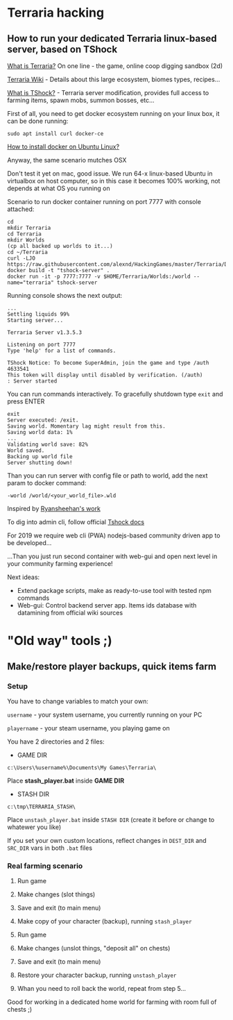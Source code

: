# Terraria hacking

## How to run your dedicated Terraria linux-based server, based on TShock

[What is Terraria?](https://terraria.org) On one line - the game, online coop digging sandbox (2d)

[Terraria Wiki](https://terraria.gamepedia.com/Terraria_Wiki) - Details about this large ecosystem, biomes types, recipes...

[What is TShock?](https://github.com/Pryaxis/TShock/releases) - Terraria server modification, provides full access to farming items, spawn mobs, summon bosses, etc...

First of all, you need to get docker ecosystem running on your linux box, it can be done running:

```
sudo apt install curl docker-ce
```

[How to install docker on Ubuntu Linux?](https://docs.docker.com/install/linux/docker-ce/ubuntu/)

Anyway, the same scenario mutches OSX

Don't test it yet on mac, good issue. We run 64-x linux-based Ubuntu in virtualbox on host computer, so in this case it becomes 100% working, not depends at what OS you running on

Scenario to run docker container running on port 7777 with console attached:

```
cd
mkdir Terraria
cd Terraria
mkdir Worlds
(cp all backed up worlds to it...)
cd ~/Terraria
curl -LJO https://raw.githubusercontent.com/alexnd/HackingGames/master/Terraria/Dockerfile
docker build -t "tshock-server" .
docker run -it -p 7777:7777 -v $HOME/Terraria/Worlds:/world --name="terraria" tshock-server
```

Running console shows the next output:

```
...
Settling liquids 99%
Starting server...

Terraria Server v1.3.5.3

Listening on port 7777
Type 'help' for a list of commands.

TShock Notice: To become SuperAdmin, join the game and type /auth 4633541
This token will display until disabled by verification. (/auth)
: Server started
```

You can run commands interactively. To gracefully shutdown type `exit` and press ENTER

```
exit
Server executed: /exit.
Saving world. Momentary lag might result from this.
Saving world data: 1%
...
Validating world save: 82%
World saved.
Backing up world file
Server shutting down!
```

Than you can run server with config file or path to world, add the next param to docker command:

```
-world /world/<your_world_file>.wld
```

Inspired by [Ryansheehan's work](https://github.com/ryansheehan/terraria)

To dig into admin cli, follow official [Tshock docs](https://tshock.readme.io/docs/basic-user-management)

For 2019 we require web cli (PWA) nodejs-based community driven app to be developed...

...Than you just run second container with web-gui and open next level in your community farming experience!

Next ideas:
- Extend package scripts, make as ready-to-use tool with tested npm commands
- Web-gui: Control backend server app. Items ids database with datamining from official wiki sources

# "Old way" tools ;)

## Make/restore player backups, quick items farm

### Setup

You have to change variables to match your own:

`username` - your system username, you currently running on your PC

`playername` - your steam username, you playing game on

You have 2 directories and 2 files:

* GAME DIR

```
c:\Users\%username%\Documents\My Games\Terraria\
```

Place **stash_player.bat** inside **GAME DIR**

* STASH DIR

```
c:\tmp\TERRARIA_STASH\
```

Place `unstash_player.bat` inside `STASH DIR` (create it before or change to whatewer you like)

If you set your own custom locations, reflect changes in `DEST_DIR` and `SRC_DIR` vars in both `.bat` files

### Real farming scenario

1. Run game

2. Make changes (slot things)

3. Save and exit (to main menu)

4. Make copy of your character (backup), running `stash_player`

5. Run game

6. Make changes (unslot things, "deposit all" on chests)

7. Save and exit (to main menu)

8. Restore your character backup, running `unstash_player`

9. Whan you need to roll back the world, repeat from step 5...

Good for working in a dedicated home world for farming with room full of chests ;)
